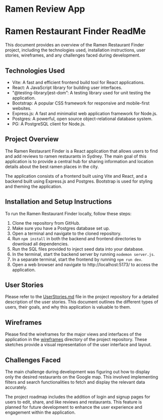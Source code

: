 # Ramen Review App

# Ramen Restaurant Finder ReadMe

This document provides an overview of the Ramen Restaurant Finder project, including the technologies used, installation instructions, user stories, wireframes, and any challenges faced during development.

## Technologies Used

- Vite: A fast and efficient frontend build tool for React applications.
- React: A JavaScript library for building user interfaces.
- "@testing-library/jest-dom”: A testing library used for unit testing the application.
- Bootstrap: A popular CSS framework for responsive and mobile-first websites.
- Express.js: A fast and minimalist web application framework for Node.js.
- Postgres: A powerful, open source object-relational database system.
- PG: A PostgreSQL client for Node.js.

## Project Overview

The Ramen Restaurant Finder is a React application that allows users to find and add reviews to ramen restaurants in Sydney. The main goal of this application is to provide a central hub for sharing information and location details about the best ramen places in the city.

The application consists of a frontend built using Vite and React, and a backend built using Express.js and Postgres. Bootstrap is used for styling and theming the application.

## Installation and Setup Instructions

To run the Ramen Restaurant Finder locally, follow these steps:

1. Clone the repository from GitHub.
2. Make sure you have a Postgres database set up.
3. Open a terminal and navigate to the cloned repository.
4. Run `npm install` in both the backend and frontend directories to download all dependencies.
5. Run the SQL files provided to inject seed data into your database.
6. In the terminal, start the backend server by running `nodemon server.js`.
7. In a separate terminal, start the frontend by running `npm run dev`.
8. Open a web browser and navigate to http://localhost:5173/ to access the application.

## User Stories

Please refer to the [UserStories.md](UserStories.md) file in the project repository for a detailed description of the user stories. This document outlines the different types of users, their goals, and why this application is valuable to them.

## Wireframes

Please find the wireframes for the major views and interfaces of the application in the [wireframes](https://github.com/lyli127/react-app/wireframes) directory of the project repository. These sketches provide a visual representation of the user interface and layout.

## Challenges Faced

The main challenge during development was figuring out how to display only the desired restaurants on the Google map. This involved implementing filters and search functionalities to fetch and display the relevant data accurately.

The project roadmap includes the addition of login and signup pages for users to edit, share, and like reviews and restaurants. This feature is planned for future development to enhance the user experience and engagement within the application.
